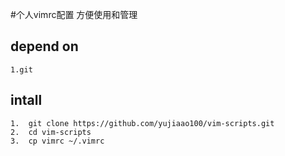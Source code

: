 #个人vimrc配置 方便使用和管理

## depend on 
	1.git 

## intall
	1.	git clone https://github.com/yujiaao100/vim-scripts.git
	2.	cd vim-scripts
	3.  cp vimrc ~/.vimrc
